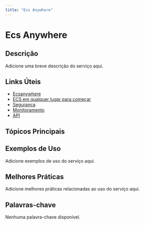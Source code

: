 ```yaml
---
title: "Ecs Anywhere"
---
```


# Ecs Anywhere

## Descrição

Adicione uma breve descrição do serviço aqui.

## Links Úteis

- [Ecsanywhere](https://docs.aws.amazon.com/AmazonECS/latest/developerguide/ECSAnywhere.html)
- [ECS em qualquer lugar para começar](https://docs.aws.amazon.com/AmazonECS/latest/developerguide/ecs-anywhere-getting-started.html)
- [Segurança](https://docs.aws.amazon.com/AmazonECS/latest/developerguide/security.html)
- [Monitoramento](https://docs.aws.amazon.com/AmazonECS/latest/developerguide/monitoring.html)
- [API](https://docs.aws.amazon.com/AmazonECS/latest/developerguide/api.html)

## Tópicos Principais



## Exemplos de Uso

Adicione exemplos de uso do serviço aqui.

## Melhores Práticas

Adicione melhores práticas relacionadas ao uso do serviço aqui.

## Palavras-chave

Nenhuma palavra-chave disponível.
